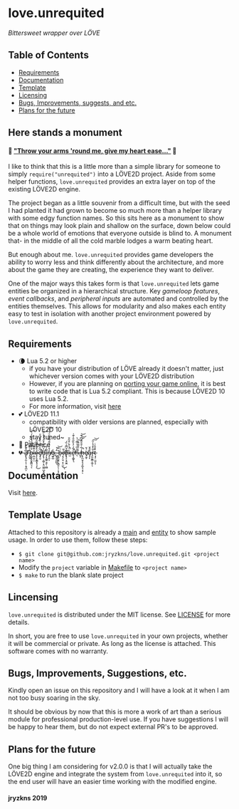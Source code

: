 # love.unrequited
*Bittersweet wrapper over LÖVE*

## Table of Contents  
+ [Requirements](#Requirements)
+ [Documentation](#Documentation)
+ [Template](#Template)
+ [Licensing](#Licensing)
+ [Bugs, Improvements, suggests, and etc.](#etc)
+ [Plans for the future](#Plans)

## Here stands a monument

#### :musical_note: [__"Throw your arms 'round me,    give my heart ease..."__](https://youtu.be/DCf4pc_sAJY?t=119) :musical_note:

I like to think that this is a little more than a simple library for someone to simply `require("unrequited")` into a LÖVE2D project. Aside from some helper functions, `love.unrequited` provides an extra layer on top of the existing LÖVE2D engine.

The project began as a little souvenir from a <!--~~heartbroken~~--> difficult time, but with the seed I had planted it had grown to become so much more than a helper library with some edgy function names. So this sits here as a monument to show that on things may look plain and shallow on the surface, down below could be a whole world of emotions that everyone outside is blind to. A monument that- in the middle of all the cold marble lodges a warm<!--broken--> beating heart.

But enough about me. <!-- How I feel doesn't matter anyways. --> `love.unrequited` provides game developers the ability to worry less and think differently about the architecture, and more about the game they are creating, the experience they want to deliver.

One of the major ways this takes form is that `love.unrequited` lets game entities be organized in a hierarchical structure. Key *gameloop features*, *event callbacks*, and *peripheral inputs* are automated and controlled by the entities themselves. This allows for modularity and also makes each entity easy to test in isolation with another project environment powered by `love.unrequited`.


<a name="Requirements"/>

## Requirements

- :waning_crescent_moon: Lua 5.2 or higher
  - if you have your distribution of LÖVE already it doesn't matter, just whichever version comes with your LÖVE2D distribution
  - However, if you are planning on [porting your game online](https://github.com/TannerRogalsky/love.js), it is best to write code that is Lua 5.2 compliant. This is because LÖVE2D 10 uses Lua 5.2.
  - For more information, visit [here](https://www.lua.org/versions.html)
- :two_hearts: LÖVE2D 11.1 
  - compatibility with older versions are planned, especially with LÖVE2D 10
  - stay tuned~
- :seedling: Patience
- ~~:broken_heart: a̸̢̢̡̛̫̣͎̩̣̯̘̪͕͆͒͊̂ ̵̢̼̭̐͑͂̌̈͑͐b̴̨̬͍̭̱̥͇̤̘͔͋̆͌͊̃́̽̌̑̇́̔͝ḷ̶̪͓̦̦̓͌̚ȩ̷͕̱͙̳͓̘͉̟̉̂͋͌͌̑̈͘͜é̸̡̛̥̬̏̀̿̓̈́͛͗͛̄̚̚ḋ̶̨̢̛̜̹͇̦͙̤̮͇̤̺͓̬̓͆̿̓̌̓̓͛͛̋͝ī̵̡͙̱̲͍̣͈̙̣̮̻̃̍̉n̸̡̩͈͕̒̊̔̄̉̃́̅̓͋̈́͗̔͝g̷̞̺̾,̶̺̙͈̯̪̪̂̇͛ͅ ̵̧͖̱̮̯̩̮̪̯̜̖̣̩͙̇̿͝ḃ̴̨͑ŗ̸̘̗̤̘͙̹̤̫̀̃͜ͅo̸̧̢̙͙̮̮̼͊͒͆̃͑̏́͘k̶̫̈́͐̆̀͒͋̎̚e̷̢̛͔͇̟͉̓̅̒̓̀̏̋̐͐͊͑̕̚n̷̖̋̊̅͗̀̿͑̔ ̸͈̙̀̇͑̌͋̎̇͝͠͝h̷̢̙̲̫̝̝͉͙̲̞͉͕̥́̅͗̐̑̋̐͆̇͊̚͝ͅë̸̘̰̥́̌a̵̡̗̙͒̂̌r̴̡̰̤̱̳̩͖̗̩̍̃̀̽̉̾̋͠͝ț̶̡̦̤̼͔̞̌̽̎̓̇~~

<a name="Documentation"/>

## Documentation

Visit [here](DOCS.md).

<a name="Template"/>

## Template Usage
Attached to this repository is already a [main](main.lua) and [entity](fragment.lua) to show sample usage. In order to use them, follow these steps:
- `$ git clone git@github.com:jryzkns/love.unrequited.git <project name>`
- Modify the `project` variable in [Makefile](Makefile) to `<project name>`
- `$ make` to run the blank slate project

<a name="Licensing"/>

## Lincensing

`love.unrequited` is distributed under the MIT license. See [LICENSE](LICENSE) for more details. 

In short, you are free to use `love.unrequited` in your own projects, whether it will be commercial or private. As long as the license is attached. This software comes with no warranty.

<a name="etc"/>

## Bugs, Improvements, Suggestions, etc.

Kindly open an issue on this repository and I will have a look at it when I am not too busy soaring in the sky.

It should be obvious by now that this is more a work of art than a serious module for professional production-level use. If you have suggestions I will be happy to hear them, but do not expect external PR's to be approved.

<a name="Plans"/>

## Plans for the future

One big thing I am considering for v2.0.0 is that I will actually take the LÖVE2D engine and integrate the system from `love.unrequited` into it, so the end user will have an easier time working with the modified engine.

#### jryzkns 2019